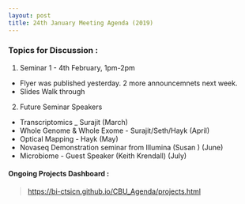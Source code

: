 ```yaml
---
layout: post
title: 24th January Meeting Agenda (2019)
---
```

### Topics for Discussion :
1. Seminar 1 - 4th February, 1pm-2pm
  * Flyer was published yesterday. 2 more announcemnets next week. 
  * Slides Walk through
  
2. Future Seminar Speakers 
  * Transcriptomics _ Surajit (March)
  * Whole Genome & Whole Exome - Surajit/Seth/Hayk (April)
  * Optical Mapping - Hayk (May)
  * Novaseq Demonstration seminar from Illumina (Susan ) (June)
  * Microbiome - Guest Speaker (Keith Krendall) (July)
  
 
#### Ongoing Projects Dashboard :

> https://bi-ctsicn.github.io/CBU_Agenda/projects.html
